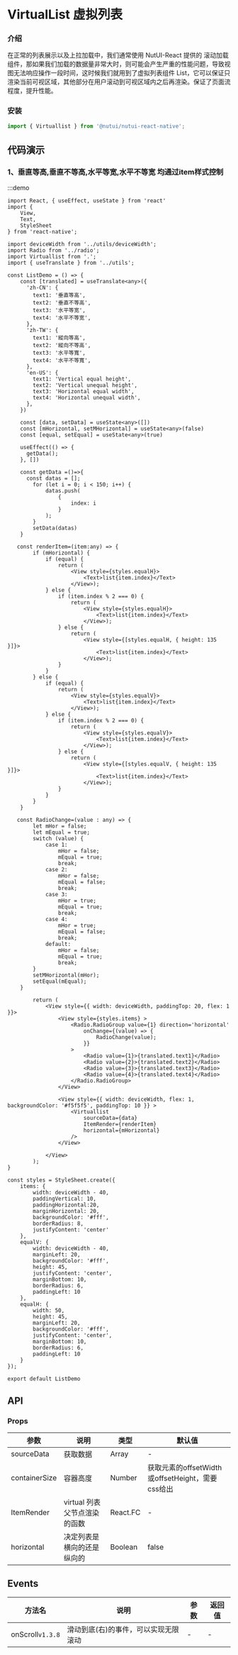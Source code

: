 #  VirtualList 虚拟列表

### 介绍

在正常的列表展示以及上拉加载中，我们通常使用 NutUI-React 提供的 滚动加载 组件，那如果我们加载的数据量非常大时，则可能会产生严重的性能问题，导致视图无法响应操作一段时间，这时候我们就用到了虚拟列表组件 List，它可以保证只渲染当前可视区域，其他部分在用户滚动到可视区域内之后再渲染。保证了页面流程度，提升性能。

### 安装
```javascript
import { Virtuallist } from '@nutui/nutui-react-native';
```
## 代码演示


### 1、垂直等高,垂直不等高,水平等宽,水平不等宽 均通过item样式控制
:::demo
``` tsx
import React, { useEffect, useState } from 'react'
import {
    View,
    Text,
    StyleSheet
} from 'react-native';

import deviceWidth from '../utils/deviceWidth';
import Radio from '../radio';
import Virtuallist from '.';
import { useTranslate } from '../utils';

const ListDemo = () => {
    const [translated] = useTranslate<any>({
      'zh-CN': {
        text1: '垂直等高',
        text2: '垂直不等高',
        text3: '水平等宽',
        text4: '水平不等宽',
      },
      'zh-TW': {
        text1: '縱向等高',
        text2: '縱向不等高',
        text3: '水平等寬',
        text4: '水平不等寬',
      },
      'en-US': {
        text1: 'Vertical equal height',
        text2: 'Vertical unequal height',
        text3: 'Horizontal equal width',
        text4: 'Horizontal unequal width',
      },
    })

    const [data, setData] = useState<any>([])
    const [mHorizontal, setMHorizontal] = useState<any>(false)
    const [equal, setEqual] = useState<any>(true)

    useEffect(() => {
      getData();
    }, [])

    const getData =()=>{
      const datas = [];
        for (let i = 0; i < 150; i++) {
            datas.push(
                {
                    index: i
                }
            );
        }
        setData(datas)
    }

   const renderItem=(item:any) => {
        if (mHorizontal) {
            if (equal) {
                return (
                    <View style={styles.equalH}>
                        <Text>list{item.index}</Text>
                    </View>);
            } else {
                if (item.index % 2 === 0) {
                    return (
                        <View style={styles.equalH}>
                            <Text>list{item.index}</Text>
                        </View>);
                } else {
                    return (
                        <View style={[styles.equalH, { height: 135 }]}>
                            <Text>list{item.index}</Text>
                        </View>);
                }
            }
        } else {
            if (equal) {
                return (
                    <View style={styles.equalV}>
                        <Text>list{item.index}</Text>
                    </View>);
            } else {
                if (item.index % 2 === 0) {
                    return (
                        <View style={styles.equalV}>
                            <Text>list{item.index}</Text>
                        </View>);
                } else {
                    return (
                        <View style={[styles.equalV, { height: 135 }]}>
                            <Text>list{item.index}</Text>
                        </View>);
                }
            }
        }
    }

   const RadioChange=(value : any) => {
        let mHor = false;
        let mEqual = true;
        switch (value) {
            case 1:
                mHor = false;
                mEqual = true;
                break;
            case 2:
                mHor = false;
                mEqual = false;
                break;
            case 3:
                mHor = true;
                mEqual = true;
                break;
            case 4:
                mHor = true;
                mEqual = false;
                break;
            default:
                mHor = false;
                mEqual = true;
                break;
        }
        setMHorizontal(mHor);
        setEqual(mEqual);
    }

        return (
            <View style={{ width: deviceWidth, paddingTop: 20, flex: 1 }}>
                <View style={styles.items} >
                    <Radio.RadioGroup value={1} direction='horizontal'
                        onChange={(value) => {
                            RadioChange(value);
                        }}
                    >
                        <Radio value={1}>{translated.text1}</Radio>
                        <Radio value={2}>{translated.text2}</Radio>
                        <Radio value={3}>{translated.text3}</Radio>
                        <Radio value={4}>{translated.text4}</Radio>
                    </Radio.RadioGroup>
                </View>

                <View style={{ width: deviceWidth, flex: 1, backgroundColor: '#f5f5f5', paddingTop: 10 }} >
                    <Virtuallist
                        sourceData={data}
                        ItemRender={renderItem}
                        horizontal={mHorizontal}
                    />
                </View>

            </View>
        );
}

const styles = StyleSheet.create({
    items: {
        width: deviceWidth - 40,
        paddingVertical: 10,
        paddingHorizontal:20,
        marginHorizontal: 20,
        backgroundColor: '#fff',
        borderRadius: 8,
        justifyContent: 'center'
    },
    equalV: {
        width: deviceWidth - 40,
        marginLeft: 20,
        backgroundColor: '#fff',
        height: 45,
        justifyContent: 'center',
        marginBottom: 10,
        borderRadius: 6,
        paddingLeft: 10
    },
    equalH: {
        width: 50,
        height: 45,
        marginLeft: 20,
        backgroundColor: '#fff',
        justifyContent: 'center',
        marginBottom: 10,
        borderRadius: 6,
        paddingLeft: 10
    }
});

export default ListDemo
```
## API

### Props

| 参数           | 说明                               | 类型       | 默认值                                   |
|---------------|----------------------------------|----------|---------------------------------------|
| sourceData    | 获取数据                             | Array    | -                                     |
| containerSize | 容器高度                             | Number   | 获取元素的offsetWidth或offsetHeight，需要css给出 |
| ItemRender    | virtual 列表父节点渲染的函数               | React.FC | -                                     |
| horizontal    | 决定列表是横向的还是纵向的                    | Boolean  | false                                 |
## Events
| 方法名              | 说明                  | 参数            | 返回值     |
|------------------|---------------------| --------------- | ---------- |
| onScroll`v1.3.8`  | 滑动到底(右)的事件，可以实现无限滚动 |        -        |      -    |



